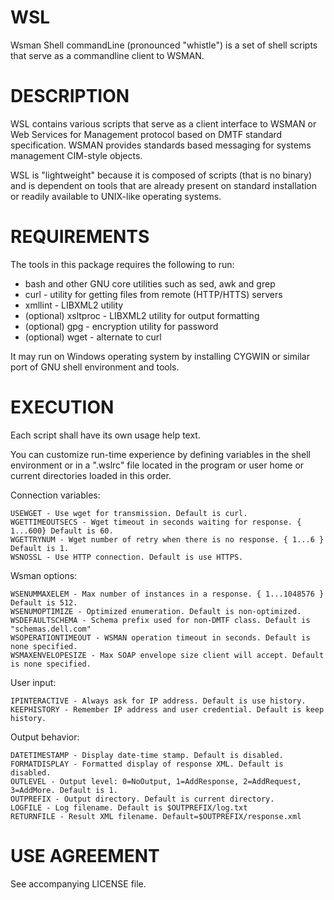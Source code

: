 # WSL

Wsman Shell commandLine
(pronounced "whistle") is a set of shell scripts that serve as a commandline client to WSMAN.

# DESCRIPTION

WSL contains various scripts that serve as a client interface to WSMAN or
Web Services for Management protocol based on DMTF standard specification.
WSMAN provides standards based messaging for systems management CIM-style
objects.

WSL is "lightweight" because it is composed of scripts (that is no binary)
and is dependent on tools that are already present on standard installation
or readily available to UNIX-like operating systems.

# REQUIREMENTS

The tools in this package requires the following to run:

 * bash and other GNU core utilities such as sed, awk and grep
 * curl - utility for getting files from remote (HTTP/HTTS) servers
 * xmllint - LIBXML2 utility
 * (optional) xsltproc - LIBXML2 utility for output formatting
 * (optional) gpg - encryption utility for password
 * (optional) wget - alternate to curl

It may run on Windows operating system by installing CYGWIN or similar
port of GNU shell environment and tools.

# EXECUTION

Each script shall have its own usage help text.

You can customize run-time experience by defining variables in the shell 
environment or in a ".wslrc" file located in the program or user home or
current directories loaded in this order.
 
Connection variables:

	USEWGET - Use wget for transmission. Default is curl.
	WGETTIMEOUTSECS - Wget timeout in seconds waiting for response. { 1...600} Default is 60.
	WGETTRYNUM - Wget number of retry when there is no response. { 1...6 } Default is 1.
	WSNOSSL - Use HTTP connection. Default is use HTTPS.
 
Wsman options:

	WSENUMMAXELEM - Max number of instances in a response. { 1...1048576 } Default is 512.
	WSENUMOPTIMIZE - Optimized enumeration. Default is non-optimized.
	WSDEFAULTSCHEMA - Schema prefix used for non-DMTF class. Default is "schemas.dell.com"
	WSOPERATIONTIMEOUT - WSMAN operation timeout in seconds. Default is none specified.
	WSMAXENVELOPESIZE - Max SOAP envelope size client will accept. Default is none specified.
 
User input:

	IPINTERACTIVE - Always ask for IP address. Default is use history.
	KEEPHISTORY - Remember IP address and user credential. Default is keep history.
 
Output behavior:

	DATETIMESTAMP - Display date-time stamp. Default is disabled.
	FORMATDISPLAY - Formatted display of response XML. Default is disabled.
	OUTLEVEL - Output level: 0=NoOutput, 1=AddResponse, 2=AddRequest, 3=AddMore. Default is 1.
	OUTPREFIX - Output directory. Default is current directory.
	LOGFILE - Log filename. Default is $OUTPREFIX/log.txt
	RETURNFILE - Result XML filename. Default=$OUTPREFIX/response.xml

# USE AGREEMENT

See accompanying LICENSE file. 
